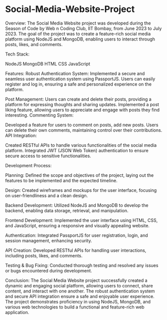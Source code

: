# Social-Media-Website-Project
Overview:
The Social Media Website project was developed during the Season of Code by Web n Coding Club, IIT Bombay, from June 2023 to July 2023. The goal of the project was to create a feature-rich social media platform using NodeJS and MongoDB, enabling users to interact through posts, likes, and comments.

Tech Stack:

NodeJS
MongoDB
HTML
CSS
JavaScript


Features:
Robust Authentication System: Implemented a secure and seamless user authentication system using PassportJS. Users can easily register and log in, ensuring a safe and personalized experience on the platform.

Post Management:
Users can create and delete their posts, providing a platform for expressing thoughts and sharing updates.
Implemented a post liking feature, allowing users to appreciate and engage with posts they find interesting.
Commenting System:

Developed a feature for users to comment on posts, add new posts.
Users can delete their own comments, maintaining control over their contributions.
API Integration:

Created RESTful APIs to handle various functionalities of the social media platform.
Integrated JWT (JSON Web Token) authentication to ensure secure access to sensitive functionalities.

Development Process:

Planning: Defined the scope and objectives of the project, laying out the features to be implemented and the expected timeline.

Design: Created wireframes and mockups for the user interface, focusing on user-friendliness and a clean design.

Backend Development: Utilized NodeJS and MongoDB to develop the backend, enabling data storage, retrieval, and manipulation.

Frontend Development: Implemented the user interface using HTML, CSS, and JavaScript, ensuring a responsive and visually appealing website.

Authentication: Integrated PassportJS for user registration, login, and session management, enhancing security.

API Creation: Developed RESTful APIs for handling user interactions, including posts, likes, and comments.

Testing & Bug Fixing: Conducted thorough testing and resolved any issues or bugs encountered during development.

Conclusion:
The Social Media Website project successfully created a dynamic and engaging social platform, allowing users to connect, share content, and interact with one another. The robust authentication system and secure API integration ensure a safe and enjoyable user experience. The project demonstrates proficiency in using NodeJS, MongoDB, and various web technologies to build a functional and feature-rich web application.
